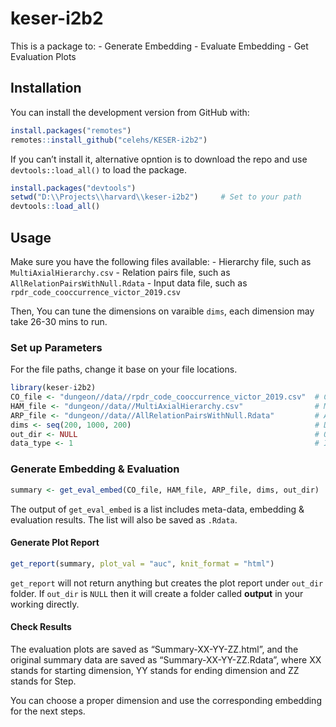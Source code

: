 
<!-- README.md is generated from README.Rmd. Please edit that file -->

# keser-i2b2

This is a package to: - Generate Embedding - Evaluate Embedding - Get
Evaluation Plots

## Installation

You can install the development version from GitHub with:

``` r
install.packages("remotes")
remotes::install_github("celehs/KESER-i2b2")
```

If you can’t install it, alternative opntion is to download the repo and
use `devtools::load_all()` to load the package.

``` r
install.packages("devtools")
setwd("D:\\Projects\\harvard\\keser-i2b2")     # Set to your path
devtools::load_all()    
```

## Usage

Make sure you have the following files available: - Hierarchy file, such
as `MultiAxialHierarchy.csv` - Relation pairs file, such as
`AllRelationPairsWithNull.Rdata` - Input data file, such as
`rpdr_code_cooccurrence_victor_2019.csv`

Then, You can tune the dimensions on varaible `dims`, each dimension may
take 26-30 mins to run.

### Set up Parameters

For the file paths, change it base on your file locations.

``` r
library(keser-i2b2)
CO_file <- "dungeon//data//rpdr_code_cooccurrence_victor_2019.csv"  # Co-occurrence File: .csv/.parquet/.Rdata
HAM_file <- "dungeon//data//MultiAxialHierarchy.csv"                # Multi-axial Hierarchy File: .csv/.parquet/.Rdata  
ARP_file <- "dungeon//data//AllRelationPairsWithNull.Rdata"         # All Relation Pairs File: .csv/.parquet/.Rdata  
dims <- seq(200, 1000, 200)                                         # Dimension Setting
out_dir <- NULL                                                     # Output folder setting -  If NULL All Outputs Will Be At: working_dir/output
data_type <- 1                                                      # Input Data Type Setting, Codi Only:1, Codi & CUI: 2 
```

### Generate Embedding & Evaluation

``` r
summary <- get_eval_embed(CO_file, HAM_file, ARP_file, dims, out_dir)
```

The output of `get_eval_embed` is a list includes meta-data, embedding &
evaluation results. The list will also be saved as `.Rdata`.

#### Generate Plot Report

``` r
get_report(summary, plot_val = "auc", knit_format = "html")
```

`get_report` will not return anything but creates the plot report under
`out_dir` folder. If `out_dir` is `NULL` then it will create a folder
called **output** in your working directly.

#### Check Results

The evaluation plots are saved as “Summary-XX-YY-ZZ.html”, and the
original summary data are saved as “Summary-XX-YY-ZZ.Rdata”, where XX
stands for starting dimension, YY stands for ending dimension and ZZ
stands for Step.

You can choose a proper dimension and use the corresponding embedding
for the next steps.
